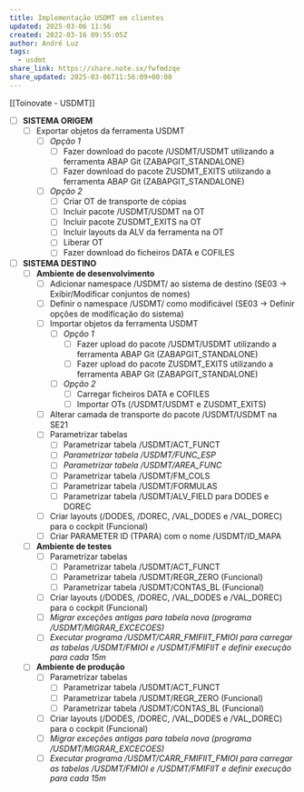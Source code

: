 ```yaml
---
title: Implementação USDMT em clientes
updated: 2025-03-06 11:56
created: 2022-03-16 09:55:05Z
author: André Luz
tags:
  - usdmt
share_link: https://share.note.sx/fwfmdzqe
share_updated: 2025-03-06T11:56:09+00:00
---
```

[[Toinovate - USDMT]]

- [ ] **SISTEMA ORIGEM**
	- [ ] Exportar objetos da ferramenta USDMT
		- [ ] *Opção 1*
			- [ ] Fazer download do pacote /USDMT/USDMT utilizando a ferramenta ABAP Git (ZABAPGIT_STANDALONE)
			- [ ] Fazer download do pacote ZUSDMT_EXITS utilizando a ferramenta ABAP Git (ZABAPGIT_STANDALONE)
		- [ ] *Opção 2*
			- [ ] Criar OT de transporte de cópias
			- [ ] Incluir pacote /USDMT/USDMT na OT
			- [ ] Incluir pacote ZUSDMT_EXITS na OT
			- [ ] Incluir layouts da ALV da ferramenta na OT
			- [ ] Liberar OT
			- [ ] Fazer download do ficheiros DATA e COFILES
- [ ] **SISTEMA DESTINO**
	- [ ] **Ambiente de desenvolvimento**
		- [ ] Adicionar namespace /USDMT/ ao sistema de destino (SE03 -> Exibir/Modificar conjuntos de nomes)
		- [ ] Definir o namespace /USDMT/ como modificável (SE03 -> Definir opções de modificação do sistema)
		- [ ] Importar objetos da ferramenta USDMT
			- [ ] *Opção 1*
				- [ ] Fazer upload do pacote /USDMT/USDMT utilizando a ferramenta ABAP Git (ZABAPGIT_STANDALONE)
				- [ ] Fazer upload do pacote ZUSDMT_EXITS utilizando a ferramenta ABAP Git (ZABAPGIT_STANDALONE)
			- [ ] *Opção 2*
				- [ ] Carregar ficheiros DATA e COFILES
				- [ ] Importar OTs (/USDMT/USDMT e ZUSDMT_EXITS)
		- [ ] Alterar camada de transporte do pacote /USDMT/USDMT na SE21
		- [ ] Parametrizar tabelas
			- [ ] Parametrizar tabela /USDMT/ACT_FUNCT
			- [ ] *Parametrizar tabela /USDMT/FUNC_ESP*
			- [ ] *Parametrizar tabela /USDMT/AREA_FUNC*
			- [ ] Parametrizar tabela /USDMT/FM_COLS
			- [ ] Parametrizar tabela /USDMT/FORMULAS
			- [ ] Parametrizar tabela /USDMT/ALV_FIELD para DODES e DOREC
		- [ ] Criar layouts (/DODES, /DOREC, /VAL_DODES e /VAL_DOREC) para o cockpit (Funcional)
		- [ ] Criar PARAMETER ID (TPARA) com o nome /USDMT/ID_MAPA
	- [ ] **Ambiente de testes**
		- [ ] Parametrizar tabelas
			- [ ] Parametrizar tabela /USDMT/ACT_FUNCT
			- [ ] Parametrizar tabela /USDMT/REGR_ZERO (Funcional)
			- [ ] Parametrizar tabela /USDMT/CONTAS_BL (Funcional)
		- [ ] Criar layouts (/DODES, /DOREC, /VAL_DODES e /VAL_DOREC) para o cockpit (Funcional)
		- [ ] *Migrar exceções antigas para tabela nova (programa /USDMT/MIGRAR_EXCECOES)*
		- [ ] *Executar programa /USDMT/CARR_FMIFIIT_FMIOI para carregar as tabelas /USDMT/FMIOI e /USDMT/FMIFIIT e definir execução para cada 15m* 
	- [ ] **Ambiente de produção**
		- [ ] Parametrizar tabelas
			- [ ] Parametrizar tabela /USDMT/ACT_FUNCT
			- [ ] Parametrizar tabela /USDMT/REGR_ZERO (Funcional)
			- [ ] Parametrizar tabela /USDMT/CONTAS_BL (Funcional)
		- [ ] Criar layouts (/DODES, /DOREC, /VAL_DODES e /VAL_DOREC) para o cockpit (Funcional)
		- [ ] *Migrar exceções antigas para tabela nova (programa /USDMT/MIGRAR_EXCECOES)*
		- [ ] *Executar programa /USDMT/CARR_FMIFIIT_FMIOI para carregar as tabelas /USDMT/FMIOI e /USDMT/FMIFIIT e definir execução para cada 15m* 